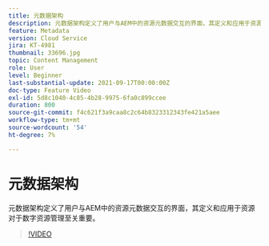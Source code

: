```yaml
---
title: 元数据架构
description: 元数据架构定义了用户与AEM中的资源元数据交互的界面，其定义和应用于资源对于数字资源管理至关重要。
feature: Metadata
version: Cloud Service
jira: KT-4981
thumbnail: 33696.jpg
topic: Content Management
role: User
level: Beginner
last-substantial-update: 2021-09-17T00:00:00Z
doc-type: Feature Video
exl-id: 5d8c1040-4c85-4b28-9975-6fa0c899ccee
duration: 800
source-git-commit: f4c621f3a9caa8c2c64b8323312343fe421a5aee
workflow-type: tm+mt
source-wordcount: '54'
ht-degree: 7%

---
```


# 元数据架构

元数据架构定义了用户与AEM中的资源元数据交互的界面，其定义和应用于资源对于数字资源管理至关重要。

>[!VIDEO](https://video.tv.adobe.com/v/33696?quality=12&learn=on)
